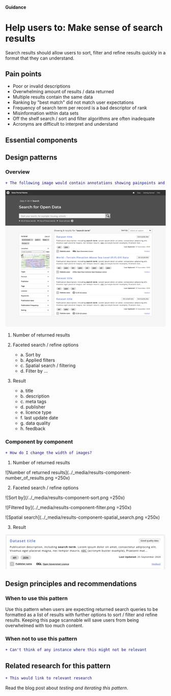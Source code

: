 #### Guidance
# Help users to: Make sense of search results

Search results should allow users to sort, filter and refine results quickly in a format that they can understand.

## Pain points

- Poor or invalid descriptions
- Overwhelming amount of results / data returned
- Multiple results contain the same data
- Ranking by "best match" did not match user expectations
- Frequency of search term per record is a bad descriptor of rank
- Misinformation within data sets
- Off the shelf search / sort and filter algorithms are often inadequate
- Acronyms are difficult to interpret and understand

## Essential components

## Design patterns
### Overview

```diff
+ The following image would contain annotations showing painpoints and how they have been addressed
```

![Results page overview](../_media/results-overview.png)

1. Number of returned results
2. Faceted search / refine options
   -  a. Sort by
   -  b. Applied filters
   -  c. Spatial search / filtering
   -  d. Filter by ...
  
3. Result 
   -  a. title 
   -  b. description
   -  c. meta tags
   -  d. publisher
   -  e. licence type
   -  f. last update date
   -  g. data quality
   -  h. feedback

### Component by component 

```diff
+ How do I change the width of images?
```

1. Number of returned results

![Number of returned results](../_media/results-component-number_of_results.png =250x)

2. Faceted search / refine options

![Sort by](/../_media/results-component-sort.png =250x)

![Filtered by](../_media/results-component-filter.png =250x)

![Spatial search](../_media/results-component-spatial_search.png =250x)

3. Result

![Returned result](../_media/results-component-result.png)

## Design principles and recommendations
### When to use this pattern

Use this pattern when users are expecting returned search queries to be formatted as a list of results with further options to sort / filter and refine results. Keeping this page scannable will save users from being overwhelmed with too much content.


### When not to use this pattern
 
```diff
+ Can't think of any instance where this might not be relevant
```


## Related research for this pattern

```diff
+ This would link to relevant research
```
Read the blog post about *testing and iterating this pattern*.

